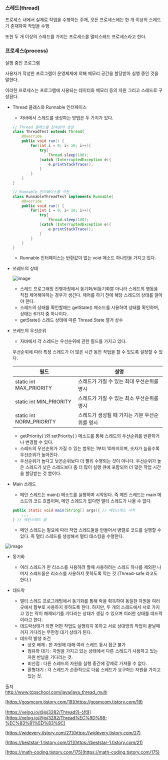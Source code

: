 ### 스레드(thread)

프로세스 내에서 실제로 작업을 수행하는 주체, 모든 프로세스에는 한 개 이상의 스레드가 존재하여 작업을 수행

또한 두 개 이상의 스레드를 가지는 프로세스를 멀티스레드 프로세스라고 한다.

### 프로세스(process)

실행 중인 프로그램

사용자가 작성한 프로그램이 운영체제에 의해 메모리 공간을 할당받아 실행 중인 것을 말한다.

이러한 프로세스는 프로그램에 사용되는 데이터와 메모리 등의 자원 그리고 스레드로 구성된다.

- Thread 클래스와 Runnable 인터페이스
    - 자바에서 스레드를 생성하는 방법은 두 가지가 있다.
    
    ```java
    // Thread 클래스를 상속받아 생성
    class ThreadTest extends Thread{
        @Override
        public void run() {
            for(int i = 0; i< 10; i++){
                try{
                    Thread.sleep(100);
                }catch (InterruptedException e){
                    e.printStackTrace();
                }
            }
        }
    }
    
    // Runnable 인터페이스를 구현
    class RunnableThreadTest implements Runnable{
        @Override
        public void run() {
            for(int i = 0; i< 10; i++){
                try{
                    Thread.sleep(100);
                }catch (InterruptedException e){
                    e.printStackTrace();
                }
            }
        }
    }
    ```
    
     * Runnable 인터페이스는 반환값이 없는 void 메소드 하나만을 가지고 있다.
    
- 쓰레드의 상태
    
    ![image](https://user-images.githubusercontent.com/11959111/171330198-9e8d0901-c9c0-4c66-b284-e4440bf9cd74.png)
    
    - 스레드 프로그래밍 진행과정에서 동기화/비동기화뿐 아니라 스레드의 행동을 직접 제어해야하는 경우가 생긴다. 제어를 하기 전에 해당 스레드의 상태를 알아야 한다.
    - 스레드의 상태를 확인할때는 getState() 메소드를 사용하여 상태를 확인하며, 상태는 6가지 중 하나이다.
    - getState() 스레드 상태에 따른 Thread.State 열거 상수

- 쓰레드의 우선순위
    - 자바에서 각 스레드는 우선순위에 관한 필드를 가지고 있다.
    
    우선순위에 따라 특정 스레드가 더 많은 시간 동안 작업을 할 수 있도록 설정할 수 있다.
    
    | 필드 | 설명 |
    | --- | --- |
    | static int MAX_PRIORITY | 스레드가 가질 수 있는 최대 우선순위를 명시 |
    | static int MIN_PRIORITY | 스레드가 가질 수 있는 최소 우선순위를 명시 |
    | static int NORM_PRIORITY | 스레드가 생성될 때 가지는 기본 우선순위를 명시 |
    - getPriority( )와 setPriority( ) 메소드를 통해 스레드의 우선순위를 반환하거나 변경할 수 있다.
    - 스레드의 우선순위가 가질 수 있는 범위는 1부터 10까지이며, 숫자가 높을수록 우선순위가 높아진다.
    - 우선순위가 높다고 낮은순위보다 더 빨리 수행되는 것이 아니다. 우선순위가 높은 스레드가 낮은 스레드보다 좀 더 많이 실행 큐에 포함되어 더 많은 작업 시간을 할당받는 것 뿐이다.
    
- Main 쓰레드
    - 메인 스레드는 main() 메소드를 실행하며 시작된다. 즉 메인 스레드는 main 메소드의 코드 흐름이며, 메인 스레드가 없다면 멀티 스레드가 나올 수 없다.
    
    ```java
    public static void main(String[] args){ // 메인스레드 시작
    	...
    } // 메인스레드 끝
    ```
    
    - 메인 스레드는 필요에 따라 작업 스레드들을 만들어서 병렬로 코드를 실행할 수 있다. 즉 멀티 스레드를 생성해서 멀티 태스킹을 수행한다.

![image](https://user-images.githubusercontent.com/11959111/171330132-7c3559a8-5f3c-4091-b458-6e3aedc2a2fd.png)


- 동기화
    - 여러 스레드가 한 리소스를 사용하려 할때 사용하려는 스레드 하나를 제외한 나머지 스레드들은 리소스를 사용하지 못하도록 막는 것 (Thread-safe 라고도 한다.)

- 데드락
    - 멀티 스레드 프로그래밍에서 동기화를 통해 락을 획득하여 동일한 자원을 여러 곳에서 함부로 사용하지 못하도록 한다. 하지만, 두 개의 스레드에서 서로 가지고 있는 락이 해제되기를 기다리는 상태가 생길 수 있으며 이러한 상태를 데드락이라고 한다.
    - 데드락상태가 되면 어떤 작업도 실행되지 못하고 서로 상대방의 작업이 끝날때까지 기다리는 무한정 대기 상태가 된다.
    - 데드락 발생 조건
        - 상호 배제 : 한 자원에 대해 여러 스레드 동시 접근 불가
        - 점유와 대기 : 자원을 가지고 있는 상태에서 다른 스레드가 사용하고 있는 자원 반납을 기다리는 것.
        - 비선점 : 다른 스레드의 자원을 실행 중간에 강제로 가져올 수 없다.
        - 환형대기 : 각 스레드가 순환적으로 다음 스레드가 요구하는 자원을 가지고 있는 것.

출처  
http://www.tcpschool.com/java/java_thread_multi

[https://gosmcom.tistory.com/19](https://gosmcom.tistory.com/19)

[https://velog.io/@jsj3282/Thread의-상태](https://velog.io/@jsj3282/Thread%EC%9D%98-%EC%83%81%ED%83%9C)

[https://widevery.tistory.com/27](https://widevery.tistory.com/27)

[https://beststar-1.tistory.com/21](https://beststar-1.tistory.com/21)

[https://math-coding.tistory.com/175](https://math-coding.tistory.com/175)
